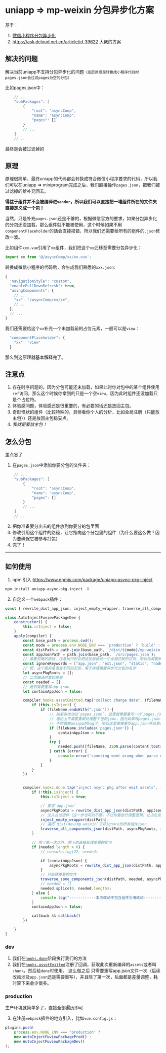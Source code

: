 # uniapp => mp-weixin 分包异步化方案
基于：
1. [微信小程序分包异步化](https://developers.weixin.qq.com/miniprogram/dev/framework/subpackages.html)
2. https://ask.dcloud.net.cn/article/id-39622 大佬的方案


## 解决的问题
解决当前uniapp不支持分包异步化的问题`（底层原理是转换成小程序代码时pages.json会过滤pages为空的分包）`

比如pages.json中：
```js
    // ...
    "subPackages": [
        {
            "root": "asyncComp",
            "name": "asyncComp",
            "pages": []
        }
        // ...
    ]
    // ...
```
最终是会被过滤掉的

## 原理
原理很简单，最终uniapp的代码都会转换成符合微信小程序要求的代码，所以我们可以在uniapp => miniprogram完成之后，我们直接操作`pages.json`，把我们被过滤掉的给补充回去。

**得益于组件并不会被编译进`vendor`，所以我们可以直接把一堆组件所在的文件夹直接定义成一个包！**

当然，只是补充`pages.json`还是不够的，根据微信官方的要求，如果分包异步化的分包还没加载，那么组件就不能被使用，这个时候如果不用`componentPlaceholder`的话会直接报错，所以我们还需要给所有的组件的`.json`修改一波。

比如组件`xxx.vue`引用了`xx`组件，我们把这个`xx`迁移至需要分包异步化：
```js
import xx from '@/asyncComp/xx/xx.vue';
```

转换成微信小程序的代码后，会生成我们熟悉的`xxx.json`:
```js
{
  "navigationStyle": "custom",
  "enablePullDownRefresh": true,
  "usingComponents": {
    // ...
    "xx": "/asyncComp/xx/xx",
    // ...
  },
  // ...
}
```
我们还需要给这个`xx`补充一个未加载前的占位元素，一般可以是`view`：
```js
  "componentPlaceholder": {
    "xx": "view"
  }
```

那么到这原理就基本解释完了。

## 注意点
1. 存在时序问题的，因为分包可能还未加载，如果此时你对包中的某个组件使用`ref`访问，那么这个时候你拿到的只是一个空`view`，因为此时组件还没加载只是个占位符。
2. 体验感问题，体验感还是很重要的，有必要的话还是放回主包。
3. 奇形怪状的组件（比较特殊的，具体看你个人的分析，比如全局注册（只能放主包））还是放回主包稳妥点。
4. *我就是要放主包！*

## 怎么分包
差点忘了
1. 在`pages.json`中添加你要分包的文件夹：
```js
    // ...
    "subPackages": [
        {
            "root": "asyncComp",
            "name": "asyncComp",
            "pages": []
        }
        // ...
    ]
    // ...
```
2. 把你准备要分出去的组件放到你要分的包里面
3. 修改引用这个组件的路径，让它指向这个分包里的组件（为什么要这么做？因为要确保它被参与打包）
4. 完了！
----------------------
## 如何使用
1. npm 引入 https://www.npmjs.com/package/uniapp-async-pkg-inject
```bash
npm install uniapp-async-pkg-inject -D
```
2. 自定义一个`webpack`插件：
```js
const { rewrite_dist_app_json, inject_empty_wrapper, traverse_all_components_json, traverse_some_components_json } = require('uniapp-async-pkg-inject/index');

class AutoInjectFuviewPackageDev {
    constructor() {
        this.isInject = false;
    }
    apply(compiler) {
        const base_path = process.cwd();
        const mode = process.env.NODE_ENV === 'production' ? 'build' : 'dev';
        const distPath = path.join(base_path, `/dist/${mode}/mp-weixin`);
        const appJsonPath = path.join(base_path, `/src/pages.json`);
        // 需要忽略的路径，注意执行时会把这些装换成一个全局匹配的正则，所以你需要确保路径不会被误伤
        const ignoreKeywords = ["app.json", "ext.json", "static", "node-modules", "uni_modules", "common"];
        // 呃，这个属实是语言不同的无奈，用于存储需要异步化分包的名字
        let asyncPkgRoots = [];
        // 二次编译时拿到差量
        const needed = []
        // 是否需要重写app.json
        let containAppJson = false;

        compiler.hooks.assetEmitted.tap("collect change data", (fileName, content) => {
            if (this.isInject) {
                if (fileName.endsWith(".json")) {
                    // 如果有改动过`pages.json`，这里就需要重写一次`pages.json`
                    // 理论上不需要重新处理整个包的json，因为如果改pages.json，那一定会触发对应目标页面的json改变
                    // 不然就是uniapp的bug了，所以这里直接重写app.json并且拿差量的处理即可
                    if (fileName.includes('pages.json')) {
                        containAppJson = true
                    }
                    try {
                        needed.push([fileName, JSON.parse(content.toString())]);
                    } catch (error) {
                        console.error('someting went wrong when parse content')
                    }
                }
            }
        })


        compiler.hooks.done.tap("inject async pkg after emit assets", (compilation, callback) => {
            if (!this.isInject) {
                this.isInject = true;

                // 重写`app.json`
                asyncPkgRoots = rewrite_dist_app_json(distPath, appJsonPath);
                // 注入占位组件（这一步也可以不要，不过你要自行调整逻辑，让占位变成你想要的）
                inject_empty_wrapper(distPath);
                // 遍历`dist/dev/mp-weixin`下非ignore的所有组件json
                traverse_all_components_json(distPath, asyncPkgRoots, ignoreKeywords);
            }

            // 除了第一次之外，剩下的直接处理差量的即可
            if (needed.length > 0) {
                // console.log(22, needed)

                if (containAppJson) {
                    asyncPkgRoots = rewrite_dist_app_json(distPath, appJsonPath);
                }
                // 只处理差量的文件
                traverse_some_components_json(distPath, needed, asyncPkgRoots, ignoreKeywords);
                // needed = []
                needed.splice(0, needed.length);
            } else {
                console.log("------------本次改动不包含组件引用改动------------")
            }
            containAppJson = false;

            callback && callback()
        })

    }
}
```
### dev
1. 我们在[`hooks.done`](https://webpack.js.org/api/compiler-hooks/#done)阶段执行我们的方法
2. 我们在[`hooks.assetEmitted`](https://webpack.js.org/api/compiler-hooks/#assetemitted)注册了回调，获取此次重新编译的`assets`或者叫`chunk`，然后给`done`时使用。
这么做之后 只需要重写app.json文件一次（后续改动涉及`app.json`还是需要重写），并且除了第一次，后面都是差量调整，耗时算下来会少很多。

### production
生产环境就简单多了，直接全部遍历即可

3. 在注册`webpack`插件的地方引入，比如`vue.config.js`：
```js
plugins.push(
    process.env.NODE_ENV === 'production' ?
    new AutoInjectFuviewPackageProd() :
    new AutoInjectFuviewPackageDev()
);
```
